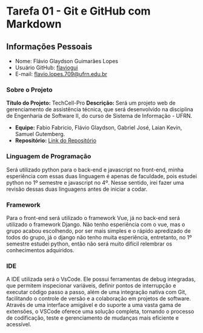 # Tarefa 01 - Git e GitHub com Markdown

## Informações Pessoais
- Nome: Flávio Glaydson Guimarães Lopes
- Usuário GitHub: [flaviogui](https://github.com/flaviogui)
- E-mail: <flavio.lopes.709@ufrn.edu.br>


### Sobre o Projeto

**Título do Projeto:** TechCell-Pro
**Descrição:** Será um projeto web de gerenciamento de assistência técnica, que será desenvolvido na disciplina de Engenharia de Software II, do curso de Sistema de Informação - UFRN. 
- **Equipe:** Fabio Fabricio, Flávio Glaydson, Gabriel José, Laian Kevin, Samuel Gutemberg.
- **Repositório:** [Link do Repositório](https://github.com/flaviogui/TechCell-Pro)

### Linguagem de Programação
Será utilizado python para o back-end e javascript no front-end, minha esperiência com essas duas linguagem é apenas de faculdade, pois estudei python no 1º semestre e javascript no 4º. Nesse sentido, irei fazer uma revisão dessas duas linguagens antes de iniciar a codar.

### Framework
Para o front-end será utilizado o framework Vue, já no back-end será utilizado o framework Django.
Não tenho esperiência com o vue, mas o grupo acabou escolhendo, por ser mais simples e o rápido apredizado de todos do grupo, já o django não tenho muita esperiência, entretanto, no 1º semestre estudei python, então não será muito difícil relembrar os conhecimentos adquiridos. 

### IDE
A IDE utilizada será o VsCode. Ele possui ferramentas de debug integradas, que permitem  inspecionar variáveis, definir pontos de interrupção e executar código passo a passo, além de uma integração nativa com Git, facilitando o controle de versão e a colaboração em projetos de software. Através de uma interface amigável e do suporte a uma vasta gama de extensões, o VSCode oferece uma solução completa, tornando o processo de codificação, teste e gerenciamento de mudanças mais eficiente e acessível.
